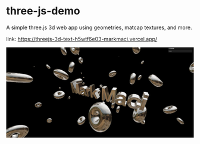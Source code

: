 # three-js-demo
A simple three.js 3d web app using geometries, matcap textures, and more.

link: https://threejs-3d-text-h5wtf6e03-markmaci.vercel.app/

![alt text](https://github.com/markmaci/three-js-test/blob/main/preview.png?raw=true)
